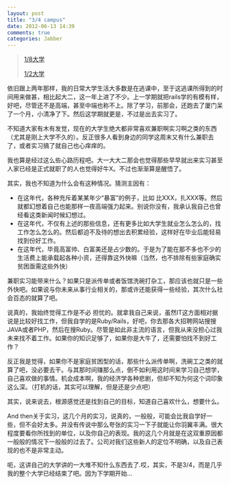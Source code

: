 ```yaml
---
layout: post
title: "3/4 campus"
date: 2012-06-13 14:39
comments: true
categories: Jabber
---
```

>[1/8大学](http://blog.sina.com.cn/s/blog_62fdd4d50100h0hx.html)
>
>[1/2大学](http://blog.sina.com.cn/s/blog_62fdd4d50100ub2v.html)

依旧跟上两年那样，我的日常大学生活大多数是在逃课中，至于这逃课所得到的时间用来做甚，相比起大二，这一年上进了不少。上一学期就把rails学的有模有样，好吧，尽管还不是高端，甚至中端也称不上。除了学习，前那会，还跑去了厦门呆了一个月，小清净了下。然后这学期就更是，不过是出去实习了。
<!-- more -->
不知道大家有木有发觉，现在的大学生绝大都非常喜欢兼职啊实习啊之类的东西（尤其是刚上大学不久的）。反正很多人看到身边的同学这周末又有什么兼职去了，或者实习搞了就自己也心痒痒的。

我也算是经过这么些心路历程吧。大一大大二那会也觉得那些早早就出来实习甚至人家已经是正式就职了的人也觉得好牛X。不过也渐渐算是醒悟了。

其实，我也不知道为什么会有这种情况。猜测主因有：

* 在这年代，各种充斥着某某年少“暴富”的例子，比如 比XXX，扎XXX等。然后就都幻想着自己也能那样一夜高端强力起来。别说你没有，我承认我自己也曾经看这类新闻时候幻想过。
* 在这年代，不仅有上述的那些信息，还有更多比如大学生就业怎么怎么的，找工作怎么怎么的。然后都迫不及待的想出去积累经验，这样好在毕业后能轻易找到份好工作。
* 在这年代，毕竟高富帅、白富美还是占少数的。于是为了能在那不多也不少的生活费上能承载起各种小资，还得靠这外快嘛（当然，也不排除有些家庭确实贫困亟需这些外快）

兼职实习能带来什么？如果只是派传单或者饭馆洗碗打杂工，那应该也就只是一些外快吧。如果说与你未来从事行业相关的，那或许还能获得一些经验，其次什么社会百态的就算了吧。

说真的，我始终觉得工作是不必 担忧的。就拿我自己来说，虽然IT这方面相对据说是比较好找工作，但我自学的是Ruby/Rails，好吧，你去那各大招聘网站搜搜JAVA或者PHP，然后在搜Ruby。尽管是如此非主流的语言，但我从来没担心过我未来找不着工作。如果你的知识足够了，如果你是大牛了，还需要怕找不到好工作？

反正我是觉得，如果你不是家庭贫困型的话，那些什么派传单啊，洗碗工之类的就算了吧，没必要去干。与其那时间赚那么点，倒不如利用这时间来学习自己想学，自己喜欢做的事情。机会成本啊，我的经济学各种悲剧，但却不知为何这个词印象这么深。（打机的话，其实可以理解，但是还是少点吧）

其实，说来说去，根源感觉还是找到自己的目标，知道自己喜欢什么，想要什么。

And then关于实习，这几个月的实习，说真的，一般般，可能会比我自学好一些，但不会好太多。并没有传说中那么夸张的实习一下子就能让你羽翼丰满。很大程度要看你所找到的单位，以及你自己的表现。我的这几个月就是在这双重原因都一般般的情况下一般般的过去了。公司对我们这些新人的定位不明确，以及自己表现的也不是非常主动。

呃，这讲自己的大学讲的一大堆不知什么东西去了.哎，其实，不是3/4，而是几乎我的整个大学已经结束了吧。因为下学期开始...